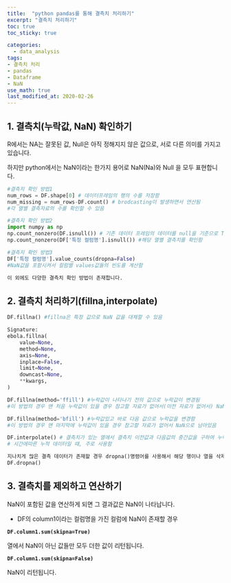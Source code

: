 ```yaml
---
title:  "python pandas를 통해 결측치 처리하기"
excerpt: "결측치 처리하기"
toc: true
toc_sticky: true

categories:
  - data_analysis
tags:
- 결측치 처리
- pandas
- Dataframe
- NaN
use_math: true
last_modified_at: 2020-02-26
---
```


## 1. 결측치(누락값, NaN) 확인하기

R에서는 NA는 잘못된 값, Null은 아직 정해지지 않은 값으로, 서로 다른 의미를 가지고 있습니다. 

하지만 python에서는 NaN이라는 한가지 용어로 NaN(Na)와 Null 을 모두 표현합니다.   

```python
#결측지 확인 방법1
num_rows = DF.shape[0] # 데이터프레임의 행의 수를 저장함
num_missing = num_rows-DF.count() # brodcasting이 발생하면서 연산됨
#각 열별 결측자료의 수를 확인할 수 있음

#결측지 확인 방법2
import numpy as np
np.count_nonzero(DF.isnull()) # 기존 데이터 프레임의 데이터를 null을 기준으로 True, False를 기준으로 값을 바꾸고, True의 전체 수를 구함 
np.count_nonzero(DF['특정 컬럼명'].isnull()) #해당 열별 결측치를 확인함

#결측지 확인 방법3
DF['특정 컬럼명'].value_counts(dropna=False) 
#NaN값을 포함시켜서 컬럼별 values값들의 빈도를 계산함

이 외에도 다양한 결측치 확인 방법이 존재합니다. 
```



## 2. 결측치 처리하기(fillna,interpolate)

```python
DF.fillna() #fillna은 특정 값으로 NaN 값을 대체할 수 있음

Signature:
ebola.fillna(
    value=None,
    method=None,
    axis=None,
    inplace=False,
    limit=None,
    downcast=None,
    **kwargs,
)

DF.fillna(method='ffill') #누락값이 나타나기 전의 값으로 누락값이 변경됨
#이 방법의 경우 맨 처음 누락값이 있을 경우 참고할 자료가 없어서(이전 자료가 없어서) NaN으로 남아있음

DF.fillna(method='bfill') #누락값있고 바로 다음 값으로 누락값을 변경함
#이 방법의 경우 맨 마지막에 누락값이 있을 경우 참고할 자료가 없어서 NaN으로 남아있음

DF.interpolate() # 결측치가 있는 열에서 결측치 이전값과 다음값의 중간값을 구하여 누락값을 수정함 
# 시간에따른 누적 데이터일 때, 주로 사용함

지나치게 많은 결측 데이터가 존재할 경우 dropna()명령어를 사용해서 해당 행이나 열을 삭제할 수 있음(신중하게 사용해야 함. 행에 어떤 결측치가 있으면, 그 행 전체를 삭제할 것)
DF.dropna() 
```



## 3. 결측치를 제외하고 연산하기

NaN이 포함된 값을 연산하게 되면 그 결과값은 NaN이 나타납니다. 

- DF의 column1이라는 컬럼명을 가진 컬럼에 NaN이 존재할 경우

**`DF.column1.sum(skipna=True)`** 

열에서 NaN이 아닌 값들만 모두 더한 값이 리턴됩니다. 



**`DF.column1.sum(skipna=False)`**

NaN이 리턴됩니다. 